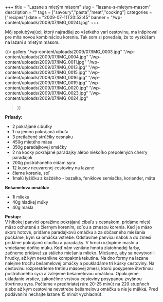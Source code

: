 +++
title = "Lazane s mletým mäsom"
slug = "lazane-s-mletym-masom"
description = ""
tags = ["savoury","pasta","meat","cooking"]
categories = ["recipes"]
date = "2009-07-11T20:52:45"
banner = "/wp-content/uploads/2009/07/IMG_0024t.jpg"
+++

Môj spolubývajúci, ktorý najradšej zo všetkého varí cestovinu, ma inšpiroval pre mňa novou
kombináciou korenia. Tak som si povedala, že to vyskúšam na lazani s mletým mäsom.

{{< gallery
    "/wp-content/uploads/2009/07/IMG_0003.jpg"
    "/wp-content/uploads/2009/07/IMG_0004.jpg"
    "/wp-content/uploads/2009/07/IMG_0011.jpg"
    "/wp-content/uploads/2009/07/IMG_0013.jpg"
    "/wp-content/uploads/2009/07/IMG_0015.jpg"
    "/wp-content/uploads/2009/07/IMG_0016.jpg"
    "/wp-content/uploads/2009/07/IMG_0019.jpg"
    "/wp-content/uploads/2009/07/IMG_0020.jpg"
    "/wp-content/uploads/2009/07/IMG_0023.jpg"
    "/wp-content/uploads/2009/07/IMG_0024.jpg"
>}}

**Prísady:**  

* 2 pokrájané cibuľky
* 1 na jemno pokrájaná cibuľa
* 3 pretlačené strúčiky cesnaku
* 450g mletého mäsa
* 350g paradajkovej omáčky
* 2 na kocky pokrájané paradajky alebo niekoľko prepolených cherry paradajok
* 200g postrúhaného eidam syra
* 12 kusov neuvarenej cestoviny na lazane
* čierne korenie, soľ
* 1malú lyžičku z každého - bazalka, feniklove semiačka, koriander, mäta
 
**Bešamelova omáčka:**  

* 1l mlieka
* 40g hladkej múky
* 40g masla 

**Postup:**  
V hlbokej panvici opražíme pokrájanú cibuľu s cesnakom, pridáme mleté mäso ochutené s čiernym
korením, soľou a zmesou korenia. Keď je mäso skoro hotové, pridáme paradajkovú omáčku a za
občasného miešania počkáme, kým sa omáčka vstrebe. Odstavíme panvicu nabok a do zmesi pridáme
pokrájanú cibuľku a paradajky. V hrnci roztopíme maslo a vmiešame doňho múku. Keď nám vznikne hmota
zlatohnedej farby, začneme pridávať za stáleho miešania mlieko. Miešame, aby sa nevytvorili hrudky,
až kým nevznikne kompaktná tekutina. Na dno formy na lazane nalejme trochu bešamelovej omáčky a
poukladáme tri kúsky cestoviny. Na cestovinu rozprestrieme tretinu mäsovej zmesi, ktorú posypeme
štvrtinou postrúhaného syra a zalejeme bešamelovou omáčkou. Opakujeme ukladanie vrstiev, zakončíme
vrstvou cestoviny posypanou zvyšnou štvrtinou syra. Pečieme v predhriatej rúre 20-25 minút na 220
stupňoch alebo až kým cestovina nevstrebe bešamelovu omáčku a nie je mäkká. Pred podávaním nechajte
lazane 15 minút vychladnúť.
